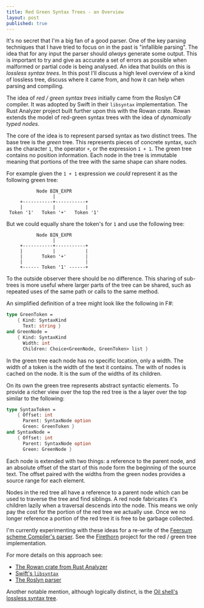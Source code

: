 ```yaml
---
title: Red Green Syntax Trees - an Overview
layout: post
published: true
---
```


It's no secret that I'm a big fan of a good parser. One of the key
parsing techniques that I have tried to focus on in the past is
"infallible parsing". The idea that for any input the parser should
_always_ generate some output. This is important to try and give as
accurate a set of errors as possible when malformed or partial code is
being analysed. An idea that builds on this is *lossless syntax
trees*. In this post I'll discuss a high level overview of a kind of
lossless tree, discuss where it came from, and how it can help when
parsing and compiling.

The idea of *red / green syntax trees* initially came from the Roslyn
C# compiler. It was adopted by Swift in their `libsyntax`
implementation. The Rust Analyzer project built further upon this with
the Rowan crate. Rowan extends the model of red-green syntax trees
with the idea of *dynamically typed nodes*.

The core of the idea is to represent parsed syntax as two distinct
trees. The base tree is the *green* tree. This represents pieces of
concrete syntax, such as the character `1`, the operator `+`, or the
expression `1 + 1`. The green tree contains no position
information. Each node in the tree is immutable meaning that portions
of the tree with the same shape can share nodes.

For example given the `1 + 1` expression we _could_ represent it as
the following green tree:

```
           Node BIN_EXPR
                 |
     +-----------+-----------+
     |           |           |
 Token '1'   Token '+'   Token '1'
```

But we could equally share the token's for `1` and use the following tree:

```
           Node BIN_EXPR
                 |
     +-----------+-----------+
     |           |           |
     |       Token '+'       |
     |                       |
     +------ Token '1' ------+
```

To the outside observer there should be no difference. This sharing of
sub-trees is more useful where larger parts of the tree can be shared,
such as repeated uses of the same path or calls to the same method.

An simplified definition of a tree might look like the following in
F#:

```fsharp
type GreenToken =
	{ Kind: SyntaxKind
	  Text: string }
and GreenNode =
	{ Kind: SyntaxKind
	  Width: int
	  Children: Choice<GreenNode, GreenToken> list }
```

In the green tree each node has no specific location, only a
width. The width of a token is the width of the text it contains. The
with of nodes is cached on the node. It is the sum of the widths of
its children.

On its own the green tree represents abstract syntactic elements. To
provide a richer view over the top the red tree is the a layer over
the top similar to the following:

```fsharp
type SyntaxToken =
	{ Offset: int
	  Parent: SyntaxNode option
	  Green: GreenToken }
and SyntaxNode =
	{ Offset: int
	  Parent: SyntaxNode option
	  Green: GreenNode }
```

Each node is extended with two things: a reference to the parent node,
and an absolute offset of the start of this node form the beginning of
the source text. The offset paired with the widths from the green
nodes provides a source range for each element.

Nodes in the red tree all have a reference to a parent node which can
be used to traverse the tree and find siblings. A red node fabricates
it's children lazily when a traversal descends into the node. This
means we only pay the cost for the portion of the red tree we actually
use. Once we no longer reference a portion of the red tree it is free
to be garbage collected.

I'm currently experimenting with these ideas for a re-write of the
[Feersum scheme Compiler's parser][feersum-parser]. See the
[Firethorn][firethorn] project for the red / green tree
implementation.

For more details on this approach see:

 * [The Rowan crate from Rust Analyzer][rowan]
 * [Swift's `libsyntax`][libsyntax]
 * [The Roslyn parser][roslyn]

Another notable mention, although logically distinct, is the [Oil
shell's lossless syntax tree][oil-tree].

 [feersum-parser]: https://github.com/iwillspeak/feersum/blob/main/src/Feersum.CompilerServices/Syntax.fs
 [firethorn]: https://github.com/iwillspeak/firethorn
 [rowan]: https://github.com/rust-analyzer/rowan
 [libsyntax]: https://github.com/apple/swift/tree/main/lib/Syntax
 [roslyn]: https://github.com/KirillOsenkov/Bliki/wiki/Roslyn-Immutable-Trees
 [oil-tree]: https://www.oilshell.org/blog/2017/02/11.html

